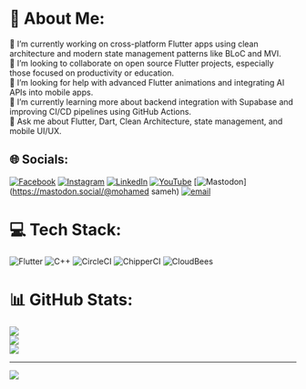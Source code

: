# 💫 About Me:
🔭 I’m currently working on cross-platform Flutter apps using clean architecture and modern state management patterns like BLoC and MVI.<br>👯 I’m looking to collaborate on open source Flutter projects, especially those focused on productivity or education.<br>🤝 I’m looking for help with advanced Flutter animations and integrating AI APIs into mobile apps.<br>🌱 I’m currently learning more about backend integration with Supabase and improving CI/CD pipelines using GitHub Actions.<br>💬 Ask me about Flutter, Dart, Clean Architecture, state management, and mobile UI/UX.


## 🌐 Socials:
[![Facebook](https://img.shields.io/badge/Facebook-%231877F2.svg?logo=Facebook&logoColor=white)](https://facebook.com/https://www.facebook.com/shozanabdelrahman/) [![Instagram](https://img.shields.io/badge/Instagram-%23E4405F.svg?logo=Instagram&logoColor=white)](https://instagram.com/https://www.instagram.com/7am_o/) [![LinkedIn](https://img.shields.io/badge/LinkedIn-%230077B5.svg?logo=linkedin&logoColor=white)](https://linkedin.com/in/https://www.linkedin.com/in/mohamed-sameh-a9660a259/) [![YouTube](https://img.shields.io/badge/YouTube-%23FF0000.svg?logo=YouTube&logoColor=white)](https://youtube.com/@@hamosameh1198) [![Mastodon](https://img.shields.io/badge/-MASTODON-%232B90D9?logo=mastodon&logoColor=white)](https://mastodon.social/@mohamed sameh) [![email](https://img.shields.io/badge/Email-D14836?logo=gmail&logoColor=white)](mailto:hmoosameh@gmail.com) 

# 💻 Tech Stack:
![Flutter](https://img.shields.io/badge/Flutter-%2302569B.svg?style=for-the-badge&logo=Flutter&logoColor=white) ![C++](https://img.shields.io/badge/c++-%2300599C.svg?style=for-the-badge&logo=c%2B%2B&logoColor=white) ![CircleCI](https://img.shields.io/badge/circleci-%23161616.svg?style=for-the-badge&logo=circleci&logoColor=white) ![ChipperCI](https://img.shields.io/badge/chipperci-1e394e.svg?style=for-the-badge&logo=chipperci&logoColor=white) ![CloudBees](https://img.shields.io/badge/CloudBees-1997B5&?logo=cloudbees&logoColor=white&style=for-the-badge)
# 📊 GitHub Stats:
![](https://github-readme-stats.vercel.app/api?username=muhammedsameh7788&theme=dark&hide_border=false&include_all_commits=false&count_private=false)<br/>
![](https://nirzak-streak-stats.vercel.app/?user=muhammedsameh7788&theme=dark&hide_border=false)<br/>
![](https://github-readme-stats.vercel.app/api/top-langs/?username=muhammedsameh7788&theme=dark&hide_border=false&include_all_commits=false&count_private=false&layout=compact)

---
[![](https://visitcount.itsvg.in/api?id=muhammedsameh7788&icon=0&color=0)](https://visitcount.itsvg.in)

<!-- Proudly created with GPRM ( https://gprm.itsvg.in ) -->
